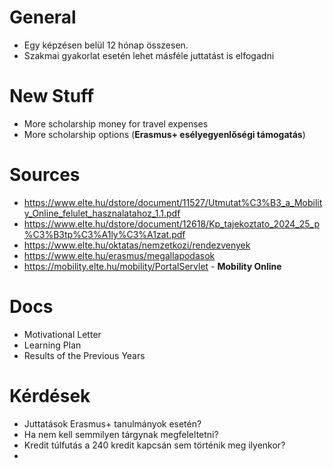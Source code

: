 # General
- Egy képzésen belül 12 hónap összesen.
- Szakmai gyakorlat esetén lehet másféle juttatást is elfogadni

# New Stuff
- More scholarship money for travel expenses
- More scholarship options (**Erasmus+ esélyegyenlőségi támogatás**) 

# Sources
- https://www.elte.hu/dstore/document/11527/Utmutat%C3%B3_a_Mobility_Online_felulet_hasznalatahoz_1.1.pdf
- https://www.elte.hu/dstore/document/12618/Kp_tajekoztato_2024_25_p%C3%B3tp%C3%A1ly%C3%A1zat.pdf
- https://www.elte.hu/oktatas/nemzetkozi/rendezvenyek
- https://www.elte.hu/erasmus/megallapodasok
- https://mobility.elte.hu/mobility/PortalServlet - **Mobility Online**

# Docs
- Motivational Letter
- Learning Plan
- Results of the Previous Years
# Kérdések
- Juttatások Erasmus+ tanulmányok esetén? 
- Ha nem kell semmilyen tárgynak megfeleltetni?
- Kredit túlfutás a 240 kredit kapcsán sem történik meg ilyenkor?
- 